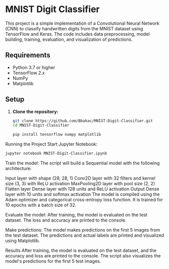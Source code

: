 # MNIST Digit Classifier

This project is a simple implementation of a Convolutional Neural Network (CNN) to classify handwritten digits from the MNIST dataset using TensorFlow and Keras. The code includes data preprocessing, model building, training, evaluation, and visualization of predictions.

## Requirements

- Python 3.7 or higher
- TensorFlow 2.x
- NumPy
- Matplotlib

## Setup

1. **Clone the repository:**

   ```bash
   git clone https://github.com/Bbakac/MNIST-Digit-Classifier.git
   cd MNIST-Digit-Classifier
   ```
   ```bash
   pip install tensorflow numpy matplotlib
   ```

Running the Project
Start Jupyter Notebook:
 ```bash
jupyter notebook MNIST-Digit-Classifier.ipynb
```

Train the model:
The script will build a Sequential model with the following architecture:

Input layer with shape (28, 28, 1)
Conv2D layer with 32 filters and kernel size (3, 3) with ReLU activation
MaxPooling2D layer with pool size (2, 2)
Flatten layer
Dense layer with 128 units and ReLU activation
Output Dense layer with 10 units and softmax activation
The model is compiled using the Adam optimizer and categorical cross-entropy loss function. It is trained for 10 epochs with a batch size of 32.

Evaluate the model:
After training, the model is evaluated on the test dataset. The loss and accuracy are printed to the console.

Make predictions:
The model makes predictions on the first 5 images from the test dataset. The predictions and actual labels are printed and visualized using Matplotlib.

Results
After training, the model is evaluated on the test dataset, and the accuracy and loss are printed to the console. The script also visualizes the model's predictions for the first 5 test images.





